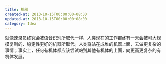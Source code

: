 ```yaml
---
title: 机器
created-at: 2013-10-15T00:00:00+08:00
updated-at: 2013-10-15T00:00:00+08:00
category: Idea
---
```


就像速录员终究会被语音识别所取代一样，人类现在的工作都终有一天会被可大规模复制的、稳定性更好的机器所取代。人类将站在成堆的机器上面，去做更复杂的事情；事实上，任何有机体都应该尝试站到其他有机体的上面，向更高更复杂的有机体发展。
